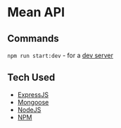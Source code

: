 # Mean API

## Commands
`npm run start:dev` - for a [dev server](http://localhost:3000/)

## Tech Used
- [ExpressJS](https://expressjs.com/)
- [Mongoose](https://mongoosejs.com/)
- [NodeJS](https://nodejs.org/en/)
- [NPM](https://www.npmjs.com/)